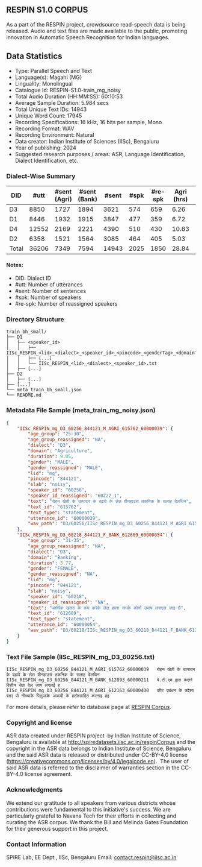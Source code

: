## RESPIN S1.0 CORPUS ##

As a part of the RESPIN project, crowdsource read-speech data is being released. Audio and text files
are made available to the public, promoting innovation in Automatic Speech Recognition for Indian languages.

## Data Statistics ##

- Type: Parallel Speech and Text
- Language(s): Magahi (MG)
- Linguality: Monolingual
- Catalogue Id: RESPIN-S1.0-train_mg_noisy
- Total Audio Duration (HH:MM:SS): 60:10:53
- Average Sample Duration: 5.984 secs
- Total Unique Text IDs: 14943
- Unique Word Count: 17945
- Recording Specifications: 16 kHz, 16 bits per sample, Mono
- Recording Format: WAV
- Recording Environment: Natural
- Data creator: Indian Institute of Sciences (IISc), Bengaluru
- Year of publishing: 2024
- Suggested research purposes / areas: ASR, Language Identification, Dialect Identification, etc.

### Dialect-Wise Summary ###
| DID   | #utt | #sent (Agri) | #sent (Bank) | #sent | #spk | #re-spk | Agri (hrs) | Bank (hrs) | Total (hrs) |
|-------|------|--------------|--------------|-------|------|---------|------------|------------|-------------|
| D3 | 8850 | 1727 | 1894 | 3621 | 574 | 659 | 6.26 | 6.72 | 12.98 |
| D1 | 8446 | 1932 | 1915 | 3847 | 477 | 359 | 6.72 | 7.60 | 14.32 |
| D4 | 12552 | 2169 | 2221 | 4390 | 510 | 430 | 10.83 | 11.58 | 22.42 |
| D2 | 6358 | 1521 | 1564 | 3085 | 464 | 405 | 5.03 | 5.43 | 10.47 |
| Total | 36206 | 7349 | 7594 | 14943 | 2025 | 1850 | 28.84 | 31.34 | 60.18 |



#### Notes:
- DID: Dialect ID
- #utt: Number of utterances
- #sent: Number of sentences
- #spk: Number of speakers
- #re-spk: Number of reassigned speakers

### Directory Structure ###
```
train_bh_small/
├── D1
│   ├── <speaker_id>
│   │   ├── IISc_RESPIN_<lid>_<dialect>_<speaker_id>_<pincode>_<genderTag>_<domainTag>_<text_id>_<uttid>.wav
│   │   ├── [...]
│   │   └── IISc_RESPIN_<lid>_<dialect>_<speaker_id>.txt
│   ├── [...]
├── D2
│   ├── [...]
├── [...]
└── meta_train_bh_small.json
└── README.md
```

### Metadata File Sample (meta_train_mg_noisy.json) ###

```json
{
    "IISc_RESPIN_mg_D3_60256_844121_M_AGRI_615762_60000039": {
        "age_group": "25-30",
        "age_group_reassigned": "NA",
        "dialect": "D3",
        "domain": "Agriculture",
        "duration": 9.05,
        "gender": "MALE",
        "gender_reassigned": "MALE",
        "lid": "mg",
        "pincode": "844121",
        "slab": "noisy",
        "speaker_id": "60256",
        "speaker_id_reassigned": "60222_1",
        "text": "रोहन खेती के उत्पादन के बढ़ावे के लेल ग्रीनहाउस तकनिक के सलाह देलथिन",
        "text_id": "615762",
        "text_type": "statement",
        "utterance_id": "60000039",
        "wav_path": "D3/60256/IISc_RESPIN_mg_D3_60256_844121_M_AGRI_615762_60000039.wav"
    },
    "IISc_RESPIN_mg_D3_60218_844121_F_BANK_612689_60000054": {
        "age_group": "31-35",
        "age_group_reassigned": "NA",
        "dialect": "D3",
        "domain": "Banking",
        "duration": 3.77,
        "gender": "FEMALE",
        "gender_reassigned": "NA",
        "lid": "mg",
        "pincode": "844121",
        "slab": "noisy",
        "speaker_id": "60218",
        "speaker_id_reassigned": "NA",
        "text": "आर्थिक खतरा के कम करेके लेल हमरा सभके कोनो उपाय लगाएल जाइ छै",
        "text_id": "612689",
        "text_type": "statement",
        "utterance_id": "60000054",
        "wav_path": "D3/60218/IISc_RESPIN_mg_D3_60218_844121_F_BANK_612689_60000054.wav"
    }
}
```

### Text File Sample (IISc_RESPIN_mg_D3_60256.txt) ###
```
IISc_RESPIN_mg_D3_60256_844121_M_AGRI_615762_60000039	रोहन खेती के उत्पादन के बढ़ावे के लेल ग्रीनहाउस तकनिक के सलाह देलथिन
IISc_RESPIN_mg_D3_60256_844121_M_BANK_612893_60000211	पे.टी.एम द्वारा कएगो वित्तीय सेवा देल जाय लगलई ह
IISc_RESPIN_mg_D3_60256_844121_M_AGRI_612163_60000400	कीट प्रबंधन के उद्देश्य स्तर से नीच्चाके पिलुआके आबादी के हतोत्साहित करनाइ हइ
```

For more details, please refer to database page at [RESPIN Corpus](http://spiredatasets.iisc.ac.in/respinCorpus).

### Copyright and license ###

ASR data created under RESPIN project  by Indian Institute of Science, Bengaluru is available
at http://spiredatasets.iisc.ac.in/respinCorpus and the copyright in the ASR data belongs to
Indian Institute of Science, Bengaluru and the said ASR data is released or distributed under
CC-BY-4.0 license (https://creativecommons.org/licenses/by/4.0/legalcode.en).  The user of
said ASR data is referred to the disclaimer of warranties section in the CC-BY-4.0 license
agreement.


### Acknowledgments ###

We extend our gratitude to all speakers from various districts whose contributions were fundamental to this initiative's success.
We are particularly grateful to Navana Tech for their efforts in collecting and curating the ASR corpus.
We thank the Bill and Melinda Gates Foundation for their generous support in this project.

### Contact Information ###

SPIRE Lab, EE Dept., IISc, Bengaluru
Email: contact.respin@iisc.ac.in